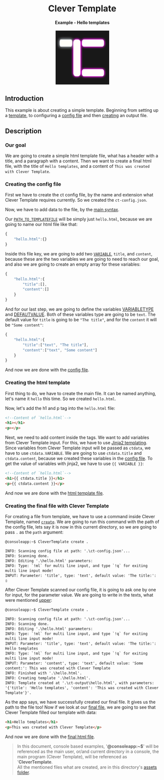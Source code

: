 <h1 align="center" id="CleverTemplate">Clever Template</h1>
<h4 align="center">Example - Hello templates</h4>
<p align="center"><img src="../../assets/icon_ct.jpg" height="175"></p>

## Introduction
This example is about creating a simple template. Beginning from setting up a [template](../../README.md#templating), to configuring a [config file](../../README.md#config-file) and then [creating](../../README.md#create) an output file.  

## Description
### Our goal
We are going to create a simple html template file, what has a header with a title, and a paragraph with a content. Then we want to create a final html file, with the title of `Hello templates`, and a content of `This was created with Clever Template`. 
### Creating the config file
First we have to create the ct config file, by the name and extension what Clever Template requires currently. So we created the `ct-config.json`.
  
Now, we have to add data to the file, by the [main syntax](../../README.md#main-sample-syntax-for-config-file).  
  
Our [`PATH_TO_TEMPLATEFILE`](../../README.md#path_to_templatefile) will be simply just `hello.html`, because we are going to name our html file like that:
```js
{
    "hello.html":{}
}
```
  
Inside this file key, we are going to add two [`VARIABLE`](../../README.md#variable), `title`, and `content`, because these are the two variables we are going to need to reach our goal, and also we are going to create an empty array for these variables: 
```js
{
    "hello.html":{
        "title":[],
        "content":[]
    }
}
```
  
And for our last step, we are going to define the variables [VARIABLETYPE](../../README.md#variabletype) and [DEFAUTVALUE](../../README.md#defaultvalue). Both of these variables type are going to be `text`. The default value for `title` is going to be `"The title"`, and for the `content` it will be `"Some content"`:
```js
{
    "hello.html":{
        "title":["text", "The title"],
        "content":["text", "Some content"]
    }
}
```
And now we are done with the [config file](assets/ct-config.json). 
### Creating the html template
First thing to do, we have to create the main file. It can be named anything, let's name it `hello` this time. So we created `hello.html`.  
  
Now, let's add the h1 and p tag into the `hello.html` file:  
```html
<!--Content of `hello.html`-->
<h1></h1>
<p></p>
```
  
Next, we need to add content inside the tags. We want to add variables from Clever Template input. For this, we have to use [Jinja2 templating](https://jinja.palletsprojects.com/en/3.0.x/templates/). Since variables from Clever Template input will be passed as `ctdata`, we have to use `ctdata.VARIABLE`. We are going to use `ctdata.title` and `ctdata.content`, because we created these variables in the [config file](#creating-the-config-file). To get the value of variables with jinja2, we have to use `{{ VARIABLE }}`:
```html
<!--Content of `hello.html`-->
<h1>{{ ctdata.title }}</h1>
<p>{{ ctdata.content }}</p>
```
And now we are done with the [html template file](assets/hello.html).
### Creating the final file with Clever Template
For creating a file from template, we have to use a command inside Clever Template, named [`create`](../../README.md#create). We are going to run this command with the path of the config file, lets say it is now in this current directory, so we are going to pass `.` as the `path` argument: 
```console
@consoleapp:~$ CleverTemplate create .
```
```
INFO: Scanning config file at path: '.\ct-config.json'...
INFO: Scanning done.
INFO: Editing '.\hello.html' parameters:
INFO: Type: `!ml` for multi line input, and type `!q` for exiting multi line input mode!
INPUT: Parameter: 'title', type: 'text', default value: 'The title:': ▯
```
After Clever Template scanned our config file, it is going to ask one by one for input, for the parameter value. We are going to write in the texts, what were mentioned [upper](#creating-the-config-file):
```console
@consoleapp:~$ CleverTemplate create .
```
```
INFO: Scanning config file at path: '.\ct-config.json'...
INFO: Scanning done.
INFO: Editing '.\hello.html' parameters:
INFO: Type: `!ml` for multi line input, and type `!q` for exiting multi line input mode!
INPUT: Parameter: 'title', type: 'text', default value: 'The title:': Hello templates
INFO: Type: `!ml` for multi line input, and type `!q` for exiting multi line input mode!
INPUT: Parameter: 'content', type: 'text', default value: 'Some content:': This was created with Clever Template
INFO: Finished with '.\hello.html'.
INFO: Creating template '.\hello.html'.
INFO: Template created at '.\ct-output\hello.html', with parameters: '{'title': 'Hello templates', 'content': 'This was created with Clever Template'}'.
```
As the app says, we have successfully created our final file. It gives us the path to the file too! Now if we look at our [final file](assets/hello.html), we are going to see that Clever Template filled our template with data:
```html
<h1>Hello templates</h1>
<p>This was created with Clever Template</p>
```
And now we are done with the [final html file](assets/hello.html).
> In this document, console based examples, '**@consoleapp:~$**' will be referenced as the main user, or/and current directory in a console, the main program (Clever Template), will be referenced as '**CleverTemplate**.  
> All the mentioned files what are created, are in this directory's [assets folder](./assets).